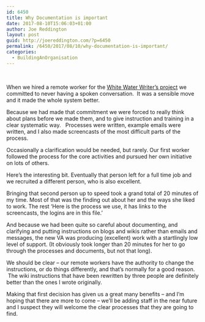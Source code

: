 ```yaml
---
id: 6450
title: Why Documentation is important
date: 2017-08-10T15:06:03+01:00
author: Joe Reddington
layout: post
guid: http://joereddington.com/?p=6450
permalink: /6450/2017/08/10/why-documentation-is-important/
categories:
  - BuildingAnOrganisation
---
```

&nbsp;

When we hired a remote worker for the [White Water Writer&#8217;s project](http://whitewaterwriters.com/) we committed to never having a spoken conversation.  It was a sensible move and it made the whole system better.

Because we had made that commitment we were forced to really think about plans before we made them, and to give instruction and training in a clear systematic way.   Processes were written, example emails were written, and I also made screencasts of the most difficult parts of the process.

Occasionally a clarification would be needed, but rarely. Our first worker followed the process for the core activities and pursued her own initiative on lots of others.

Here&#8217;s the interesting bit. Eventually that person left for a full time job and we recruited a different person, who is also excellent.

Bringing that second person up to speed took a grand total of 20 minutes of my time. Most of that was the finding out about her and the ways she liked to work. The rest &#8216;Here is the process we use, it has links to the screencasts, the logins are in this file.&#8217;

And because we had been quite so careful about documenting, and clarifying and putting instructions on blogs and wikis rather than emails and messages, the new VA was producing (excellent) work with a startlingly low level of support. (It obviously took longer than 20 minutes for her to go through the processes and documents, but not that long).

We should be clear &#8211; our remote workers have the authority to change the instructions, or do things differently, and that&#8217;s normally for a good reason.  The wiki instructions that have been rewritten by three people are definitely better than the ones I wrote originally.

Making that first decision has given us a great many benefits &#8211; and I&#8217;m hoping that there are more to come &#8211; we&#8217;ll be adding staff in the near future and I suspect they will welcome the clear processes that they are going to find.

&nbsp;

&nbsp;